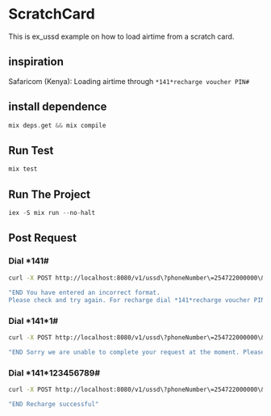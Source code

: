 # ScratchCard
This is ex_ussd example on how to load airtime from a scratch card.

## inspiration
Safaricom (Kenya): Loading airtime through `*141*recharge voucher PIN#`

## install dependence

```elixir
mix deps.get && mix compile
```

## Run Test

```elixir
mix test
```

## Run The Project

```elixir
iex -S mix run --no-halt
```

## Post Request

### Dial *141#

```bash
curl -X POST http://localhost:8080/v1/ussd\?phoneNumber\=254722000000\&sessionId\=session_0001\&serviceCode\=\*141%23\&text\=\*141%23
    
"END You have entered an incorrect format.
Please check and try again. For recharge dial *141*recharge voucher PIN# ok. Thank you"
```

### Dial *141\*1#

```bash
curl -X POST http://localhost:8080/v1/ussd\?phoneNumber\=254722000000\&sessionId\=session_0001\&serviceCode\=\*141%23\&text\=\*141\*1%23

"END Sorry we are unable to complete your request at the moment. Please try again later"
```

### Dial *141\*123456789#

```bash
curl -X POST http://localhost:8080/v1/ussd\?phoneNumber\=254722000000\&sessionId\=session_0001\&serviceCode\=\*141%23\&text\=\*141\*123456789%23

"END Recharge successful"
```